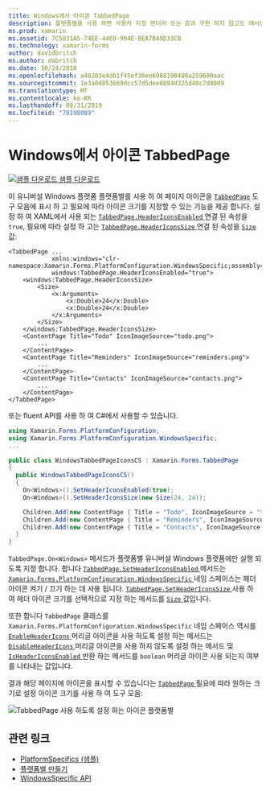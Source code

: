 ```yaml
---
title: Windows에서 아이콘 TabbedPage
description: 플랫폼별을 사용 하면 사용자 지정 렌더러 또는 효과 구현 하지 않고도 에서만 특정 플랫폼에서 사용할 수 있는 기능을 사용할 수 있습니다. 이 문서에서는 TabbedPage 도구 모음에 페이지 아이콘을 표시 하는 데 사용 되는 Windows 플랫폼별를 사용 하는 방법을 설명 합니다.
ms.prod: xamarin
ms.assetid: 7C5031A5-74EE-4469-994E-BEA7BA9D33CB
ms.technology: xamarin-forms
author: davidbritch
ms.author: dabritch
ms.date: 10/24/2018
ms.openlocfilehash: a40203e4d01f45ef36ee6988198400a259600aac
ms.sourcegitcommit: 1e3a0d853669dcc57d5dee0894d325d40c7d8009
ms.translationtype: MT
ms.contentlocale: ko-KR
ms.lasthandoff: 08/31/2019
ms.locfileid: "70198089"
---
```

# <a name="tabbedpage-icons-on-windows"></a>Windows에서 아이콘 TabbedPage

[![샘플 다운로드](~/media/shared/download.png) 샘플 다운로드](https://docs.microsoft.com/samples/xamarin/xamarin-forms-samples/userinterface-platformspecifics)

이 유니버설 Windows 플랫폼 플랫폼별를 사용 하 여 페이지 아이콘을 [`TabbedPage`](xref:Xamarin.Forms.TabbedPage) 도구 모음에 표시 하 고 필요에 따라 아이콘 크기를 지정할 수 있는 기능을 제공 합니다. 설정 하 여 XAML에서 사용 되는 [ `TabbedPage.HeaderIconsEnabled` ](xref:Xamarin.Forms.PlatformConfiguration.WindowsSpecific.TabbedPage.HeaderIconsEnabledProperty) 연결 된 속성을 `true`, 필요에 따라 설정 하 고는 [ `TabbedPage.HeaderIconsSize` ](xref:Xamarin.Forms.PlatformConfiguration.WindowsSpecific.TabbedPage.HeaderIconsSizeProperty) 연결 된 속성을 [ `Size` ](xref:Xamarin.Forms.Size) 값:

```xaml
<TabbedPage ...
            xmlns:windows="clr-namespace:Xamarin.Forms.PlatformConfiguration.WindowsSpecific;assembly=Xamarin.Forms.Core"
            windows:TabbedPage.HeaderIconsEnabled="true">
    <windows:TabbedPage.HeaderIconsSize>
        <Size>
            <x:Arguments>
                <x:Double>24</x:Double>
                <x:Double>24</x:Double>
            </x:Arguments>
        </Size>
    </windows:TabbedPage.HeaderIconsSize>
    <ContentPage Title="Todo" IconImageSource="todo.png">
        ...
    </ContentPage>
    <ContentPage Title="Reminders" IconImageSource="reminders.png">
        ...
    </ContentPage>
    <ContentPage Title="Contacts" IconImageSource="contacts.png">
        ...
    </ContentPage>
</TabbedPage>
```

또는 fluent API를 사용 하 여 C#에서 사용할 수 있습니다.

```csharp
using Xamarin.Forms.PlatformConfiguration;
using Xamarin.Forms.PlatformConfiguration.WindowsSpecific;
...

public class WindowsTabbedPageIconsCS : Xamarin.Forms.TabbedPage
{
  public WindowsTabbedPageIconsCS()
  {
    On<Windows>().SetHeaderIconsEnabled(true);
    On<Windows>().SetHeaderIconsSize(new Size(24, 24));

    Children.Add(new ContentPage { Title = "Todo", IconImageSource = "todo.png" });
    Children.Add(new ContentPage { Title = "Reminders", IconImageSource = "reminders.png" });
    Children.Add(new ContentPage { Title = "Contacts", IconImageSource = "contacts.png" });
  }
}
```

`TabbedPage.On<Windows>` 메서드가 플랫폼별 유니버설 Windows 플랫폼에만 실행 되도록 지정 합니다. 합니다 [ `TabbedPage.SetHeaderIconsEnabled` ](xref:Xamarin.Forms.PlatformConfiguration.WindowsSpecific.TabbedPage.SetHeaderIconsEnabled(Xamarin.Forms.IPlatformElementConfiguration{Xamarin.Forms.PlatformConfiguration.Windows,Xamarin.Forms.TabbedPage},System.Boolean)) 메서드는 [ `Xamarin.Forms.PlatformConfiguration.WindowsSpecific` ](xref:Xamarin.Forms.PlatformConfiguration.WindowsSpecific) 네임 스페이스는 헤더 아이콘 켜기 / 끄기 하는 데 사용 됩니다. [ `TabbedPage.SetHeaderIconsSize` ](xref:Xamarin.Forms.PlatformConfiguration.WindowsSpecific.TabbedPage.SetHeaderIconsSize(Xamarin.Forms.IPlatformElementConfiguration{Xamarin.Forms.PlatformConfiguration.Windows,Xamarin.Forms.TabbedPage},Xamarin.Forms.Size)) 사용 하 여 헤더 아이콘 크기를 선택적으로 지정 하는 메서드를 [ `Size` ](xref:Xamarin.Forms.Size) 값입니다.

또한 합니다 `TabbedPage` 클래스를 `Xamarin.Forms.PlatformConfiguration.WindowsSpecific` 네임 스페이스 역시를 [ `EnableHeaderIcons` ](xref:Xamarin.Forms.PlatformConfiguration.WindowsSpecific.TabbedPage.EnableHeaderIcons*) 머리글 아이콘을 사용 하도록 설정 하는 메서드는 [ `DisableHeaderIcons` ](xref:Xamarin.Forms.PlatformConfiguration.WindowsSpecific.TabbedPage.DisableHeaderIcons*) 머리글 아이콘을 사용 하지 않도록 설정 하는 메서드 및 [ `IsHeaderIconsEnabled` ](xref:Xamarin.Forms.PlatformConfiguration.WindowsSpecific.TabbedPage.IsHeaderIconsEnabled*) 반환 하는 메서드를 `boolean` 머리글 아이콘 사용 되는지 여부를 나타내는 값입니다.

결과 해당 페이지에 아이콘을 표시할 수 있습니다는 [ `TabbedPage` ](xref:Xamarin.Forms.TabbedPage) 필요에 따라 원하는 크기로 설정 아이콘 크기를 사용 하 여 도구 모음:

![TabbedPage 사용 하도록 설정 하는 아이콘 플랫폼별](tabbedpage-icons-images/tabbedpage-icons.png "TabbedPage 사용 하도록 설정 하는 아이콘 플랫폼별")

## <a name="related-links"></a>관련 링크

- [PlatformSpecifics (샘플)](https://docs.microsoft.com/samples/xamarin/xamarin-forms-samples/userinterface-platformspecifics)
- [플랫폼별 만들기](~/xamarin-forms/platform/platform-specifics/index.md#creating-platform-specifics)
- [WindowsSpecific API](xref:Xamarin.Forms.PlatformConfiguration.WindowsSpecific)
